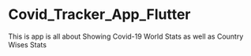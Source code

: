 # Covid_Tracker_App_Flutter
This is app is all about Showing Covid-19 World Stats as well as Country Wises Stats

